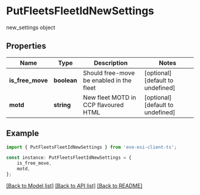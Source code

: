 # PutFleetsFleetIdNewSettings

new_settings object

## Properties

Name | Type | Description | Notes
------------ | ------------- | ------------- | -------------
**is_free_move** | **boolean** | Should free-move be enabled in the fleet | [optional] [default to undefined]
**motd** | **string** | New fleet MOTD in CCP flavoured HTML | [optional] [default to undefined]

## Example

```typescript
import { PutFleetsFleetIdNewSettings } from 'eve-esi-client-ts';

const instance: PutFleetsFleetIdNewSettings = {
    is_free_move,
    motd,
};
```

[[Back to Model list]](../README.md#documentation-for-models) [[Back to API list]](../README.md#documentation-for-api-endpoints) [[Back to README]](../README.md)
